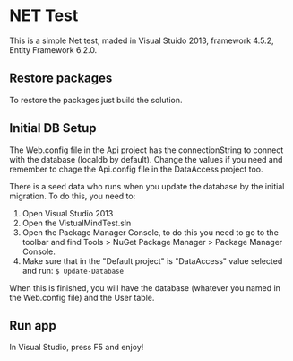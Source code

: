# NET Test

This is a simple Net test, maded in Visual Stuido 2013, framework 4.5.2, Entity Framework 6.2.0.

## Restore packages
To restore the packages just build the solution.

## Initial DB Setup
The Web.config file in the Api project has the connectionString to connect with the database (localdb by default). Change the values if you need and remember to chage the Api.config file in the DataAccess project too.

There is a seed data who runs when you update the database by the initial migration.
To do this, you need to:
1) Open Visual Studio 2013
2) Open the VistualMindTest.sln
3) Open the Package Manager Console, to do this you need to go to the toolbar and find Tools > NuGet Package Manager > Package Manager Console.
4) Make sure that in the "Default project" is "DataAccess" value selected and run: ```$ Update-Database ``` 

When this is finished, you will have the database (whatever you named in the Web.config file) and the User table.

## Run app
In Visual Studio, press F5 and enjoy!
